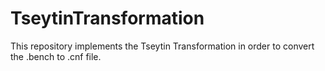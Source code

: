 # TseytinTransformation
This repository implements the Tseytin Transformation in order to convert the .bench to .cnf file.
